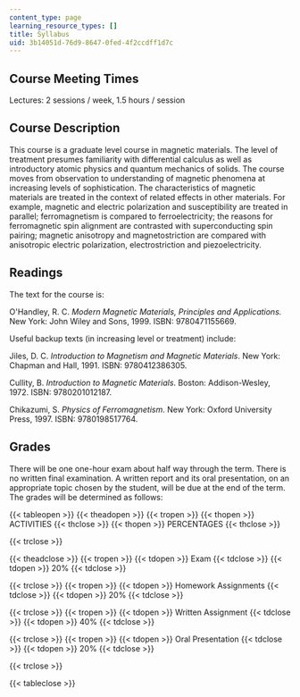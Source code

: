 ```yaml
---
content_type: page
learning_resource_types: []
title: Syllabus
uid: 3b14051d-76d9-8647-0fed-4f2ccdff1d7c
---
```


Course Meeting Times
--------------------

Lectures: 2 sessions / week, 1.5 hours / session

Course Description
------------------

This course is a graduate level course in magnetic materials. The level of treatment presumes familiarity with differential calculus as well as introductory atomic physics and quantum mechanics of solids. The course moves from observation to understanding of magnetic phenomena at increasing levels of sophistication. The characteristics of magnetic materials are treated in the context of related effects in other materials. For example, magnetic and electric polarization and susceptibility are treated in parallel; ferromagnetism is compared to ferroelectricity; the reasons for ferromagnetic spin alignment are contrasted with superconducting spin pairing; magnetic anisotropy and magnetostriction are compared with anisotropic electric polarization, electrostriction and piezoelectricity.

Readings
--------

The text for the course is:

O'Handley, R. C. _Modern Magnetic Materials, Principles and Applications._ New York: John Wiley and Sons, 1999. ISBN: 9780471155669.

Useful backup texts (in increasing level or treatment) include:

Jiles, D. C. _Introduction to Magnetism and Magnetic Materials_. New York: Chapman and Hall, 1991. ISBN: 9780412386305.

Cullity, B. _Introduction to Magnetic Materials_. Boston: Addison-Wesley, 1972. ISBN: 9780201012187.

Chikazumi, S. _Physics of Ferromagnetism_. New York: Oxford University Press, 1997. ISBN: 9780198517764.

Grades
------

There will be one one-hour exam about half way through the term. There is no written final examination. A written report and its oral presentation, on an appropriate topic chosen by the student, will be due at the end of the term. The grades will be determined as follows:

{{< tableopen >}}
{{< theadopen >}}
{{< tropen >}}
{{< thopen >}}
ACTIVITIES
{{< thclose >}}
{{< thopen >}}
PERCENTAGES
{{< thclose >}}

{{< trclose >}}

{{< theadclose >}}
{{< tropen >}}
{{< tdopen >}}
Exam
{{< tdclose >}}
{{< tdopen >}}
20%
{{< tdclose >}}

{{< trclose >}}
{{< tropen >}}
{{< tdopen >}}
Homework Assignments
{{< tdclose >}}
{{< tdopen >}}
20%
{{< tdclose >}}

{{< trclose >}}
{{< tropen >}}
{{< tdopen >}}
Written Assignment
{{< tdclose >}}
{{< tdopen >}}
40%
{{< tdclose >}}

{{< trclose >}}
{{< tropen >}}
{{< tdopen >}}
Oral Presentation
{{< tdclose >}}
{{< tdopen >}}
20%
{{< tdclose >}}

{{< trclose >}}

{{< tableclose >}}